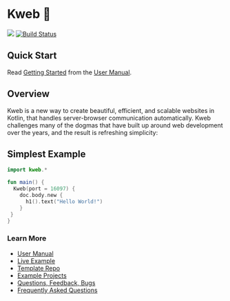 # Kweb 🦆

[![](https://jitpack.io/v/kwebio/kweb-core.svg)](https://jitpack.io/#kwebio/kweb-core) [![Build Status](https://github.com/kwebio/kweb-core/workflows/tests/badge.svg?branch=master)](https://github.com/kwebio/kweb-core/actions?query=branch%3Amaster+workflow%3Atests)

## Quick Start

Read [Getting Started](http://docs.kweb.io/en/latest/gettingstarted.html) from the [User Manual](http://docs.kweb.io/).

## Overview

Kweb is a new way to create beautiful, efficient, and scalable websites in Kotlin, that handles server-browser communication automatically.  Kweb challenges many of the dogmas that have built up around web development over the years, and the result is refreshing simplicity:

## Simplest Example

```kotlin
import kweb.*

fun main() {
  Kweb(port = 16097) {
    doc.body.new {
      h1().text("Hello World!")
    }
 }
}
```

### Learn More

* [User Manual](http://docs.kweb.io/)
* [Live Example](http://demo.kweb.io:7659/)
* [Template Repo](https://github.com/kwebio/kweb-template)
* [Example Projects](https://github.com/kwebio/kweb-demos)
* [Questions, Feedback, Bugs](https://github.com/kwebio/kweb-core/issues)
* [Frequently Asked Questions](http://docs.kweb.io/en/latest/faq.html)
